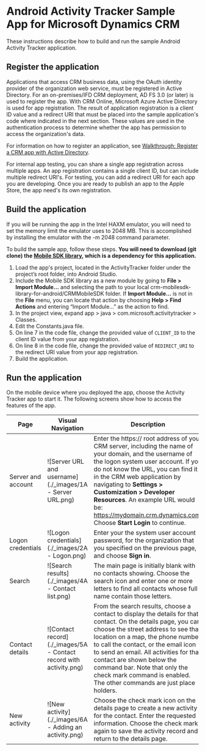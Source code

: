 # Android Activity Tracker Sample App for Microsoft Dynamics CRM

These instructions describe how to build and run the sample Android Activity Tracker application.

## Register the application

Applications that access CRM business data, using the OAuth identity provider of the organization web service, must be registered in Active Directory. For an on-premises/IFD CRM deployment, AD FS 3.0 (or later) is used to register the app. With CRM Online, Microsoft Azure Active Directory is used for app registration. The result of application registration is a client ID value and a redirect URI that must be placed into the sample application's code where indicated in the next section. These values are used in the authentication process to determine whether the app has permission to access the organization's data.

For information on how to register an application, see [Walkthrough: Register a CRM app with Active Directory](https://msdn.microsoft.com/en-us/library/dn531010.aspx).

For internal app testing, you can share a single app registration across multiple apps. An app registration contains a single client ID, but can include multiple redirect URI's. For testing, you can add a redirect URI for each app you are developing. Once you are ready to publish an app to the Apple Store, the app need's its own registration.

## Build the application

If you will be running the app in the Intel HAXM emulator, you will need to set the memory limit the emulator uses to 2048 MB. This is accomplished by installing the emulator with the -m 2048 command parameter.

To build the sample app, follow these steps. **You will need to download (git clone) the [Mobile SDK library](https://github.com/DynamicsCRM/crm-mobilesdk-library-for-android), which is a dependency for this application.**

1. Load the app's project, located in the ActivityTracker folder under the project’s root folder, into Android Studio.
1. Include the Mobile SDK library as a new module by going to **File > Import Module…** and selecting the path to your local crm-mobilesdk-library-for-android/CRMMobileSDK folder. If **Import Module…** is not in the **File** menu, you can locate that action by choosing **Help > Find Actions** and entering “Import Module…” as the action to find. 
2. In the project view, expand app > java > com.microsoft.activitytracker > Classes.
3. Edit the Constants.java file.
4. On line 7 in the code file, change the provided value of `CLIENT_ID` to the client ID value from your app registration.
5. On line 8 in the code file, change the provided value of `REDIRECT_URI` to the redirect URI value from your app registration.
6. Build the application.

## Run the application

On the mobile device where you deployed the app, choose the Activity Tracker app to start it. The following screens show how to access the features of the app.

Page | Visual Navigation | Description
------- | ---- | ----
Server and account | ![Server URL and username](./_images/1A - Server URL.png) | Enter the https:// root address of your CRM server, including the name of your domain, and the username of the logon system user account. If you do not know the URL, you can find it in the CRM web application by navigating to **Settings > Customization > Developer Resources**. An example URL would be: https://mydomain.crm.dynamics.com. Choose **Start Login** to continue.
Logon credentials |![Logon credentials](./_images/2A - Logon.png) | Enter your the system user account password, for the organization that you specified on the previous page, and choose **Sign in**.
Search | ![Search results](./_images/4A - Contact list.png) | The main page is initially blank with no contacts showing. Choose the search icon and enter one or more letters to find all contacts whose full name contain those letters.
Contact details | ![Contact record](./_images/5A - Contact record with activity.png) | From the search results, choose a contact to display the details for that contact. On the details page, you can choose the street address to see that location on a map, the phone number to call the contact, or the email icon to send an email. All activities for that contact are shown below the command bar. Note that only the check mark command is enabled. The other commands are just place holders.
New activity | ![New activity](./_images/6A - Adding an activity.png) | Choose the check mark icon on the details page to create a new activity for the contact. Enter the requested information. Choose the check mark again to save the activity record and return to the details page.
